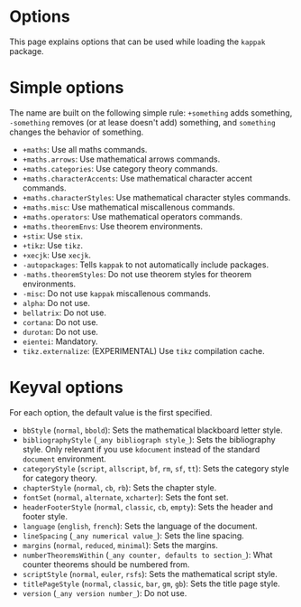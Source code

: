 Options
=======

This page explains options that can be used while loading the `kappak` package.

# Simple options

The name are built on the following simple rule: `+something` adds something,
`-something` removes (or at lease doesn't add) something, and `something`
changes the behavior of something.

* `+maths`: Use all maths commands.
* `+maths.arrows`: Use mathematical arrows commands.
* `+maths.categories`: Use category theory commands.
* `+maths.characterAccents`: Use mathematical character accent commands.
* `+maths.characterStyles`: Use mathematical character styles commands.
* `+maths.misc`: Use mathematical miscallenous commands.
* `+maths.operators`: Use mathematical operators commands.
* `+maths.theoremEnvs`: Use theorem environments.
* `+stix`: Use `stix`.
* `+tikz`: Use `tikz`.
* `+xecjk`: Use `xecjk`.
* `-autopackages`: Tells `kappak` to not automatically include packages.
* `-maths.theoremStyles`: Do not use theorem styles for theorem environments.
* `-misc`: Do not use `kappak` miscallenous commands.
* `alpha`: Do not use.
* `bellatrix`: Do not use.
* `cortana`: Do not use.
* `durotan`: Do not use.
* `eientei`: Mandatory.
* `tikz.externalize`: (EXPERIMENTAL) Use `tikz` compilation cache.


# Keyval options

For each option, the default value is the first specified.

* `bbStyle` (`normal`, `bbold`): Sets the mathematical blackboard letter style.
* `bibliographyStyle` (`_any bibliograph style_`): Sets the bibliography style. Only relevant if you use `kdocument` instead of the standard `document` environment.
* `categoryStyle` (`script`, `allscript`, `bf`, `rm`, `sf`, `tt`): Sets the category style for category theory.
* `chapterStyle` (`normal`, `cb`, `rb`): Sets the chapter style.
* `fontSet` (`normal`, `alternate`, `xcharter`): Sets the font set.
* `headerFooterStyle` (`normal`, `classic`, `cb`, `empty`): Sets the header and footer style.
* `language` (`english`, `french`): Sets the language of the document.
* `lineSpacing` (`_any numerical value_`): Sets the line spacing.
* `margins` (`normal`, `reduced`, `minimal`): Sets the margins.
* `numberTheoremsWithin` (`_any counter, defaults to section_`): What counter theorems should be numbered from.
* `scriptStyle` (`normal`, `euler`, `rsfs`): Sets the mathematical script style.
* `titlePageStyle` (`normal`, `classic`, `bar`, `gm`, `gb`): Sets the title page style.
* `version` (`_any version number_`): Do not use.
